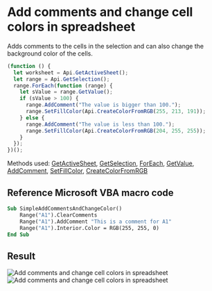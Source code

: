 # Add comments and change cell colors in spreadsheet

Adds comments to the cells in the selection and can also change the background color of the cells.

<!-- This code snippet is shown in the screenshot. -->

<!-- eslint-skip -->

```ts
(function () {
  let worksheet = Api.GetActiveSheet();
  let range = Api.GetSelection();
  range.ForEach(function (range) {
    let sValue = range.GetValue();
    if (sValue > 100) {
      range.AddComment("The value is bigger than 100.");
      range.SetFillColor(Api.CreateColorFromRGB(255, 213, 191));
    } else {
      range.AddComment("The value is less than 100.");
      range.SetFillColor(Api.CreateColorFromRGB(204, 255, 255));
    }
  });
})();
```

Methods used: [GetActiveSheet](/docs/office-api/usage-api/spreadsheet-api/Api/Methods/GetActiveSheet.md), [GetSelection](/docs/office-api/usage-api/spreadsheet-api/Api/Methods/GetSelection.md), [ForEach](/docs/office-api/usage-api/spreadsheet-api/ApiRange/Methods/ForEach.md), [GetValue](/docs/office-api/usage-api/spreadsheet-api/ApiRange/Methods/GetValue.md), [AddComment](/docs/office-api/usage-api/spreadsheet-api/ApiRange/Methods/AddComment.md), [SetFillColor](/docs/office-api/usage-api/spreadsheet-api/ApiRange/Methods/SetFillColor.md), [CreateColorFromRGB](/docs/office-api/usage-api/spreadsheet-api/Api/Methods/CreateColorFromRGB.md)

## Reference Microsoft VBA macro code

<!-- code generated with AI -->

```vb
Sub SimpleAddCommentsAndChangeColor()
    Range("A1").ClearComments
    Range("A1").AddComment "This is a comment for A1"
    Range("A1").Interior.Color = RGB(255, 255, 0)
End Sub
```

## Result

<!-- imgpath -->

![Add comments and change cell colors in spreadsheet](/assets/images/plugins/add-comments-and-highlight-cells-spreadsheet.png#gh-light-mode-only)![Add comments and change cell colors in spreadsheet](/assets/images/plugins/add-comments-and-highlight-cells-spreadsheet.dark.png#gh-dark-mode-only)
